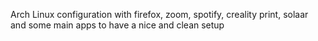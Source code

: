 Arch Linux configuration with firefox, zoom, spotify, creality print, solaar and some main apps to have a nice and clean setup
